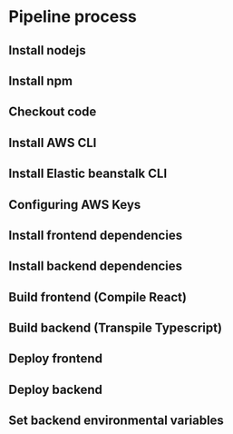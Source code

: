 # Pipeline process

## Install nodejs

## Install npm

## Checkout code

## Install AWS CLI

## Install Elastic beanstalk CLI

## Configuring AWS Keys

## Install frontend dependencies

## Install backend dependencies

## Build frontend (Compile React)

## Build backend (Transpile Typescript)

## Deploy frontend

## Deploy backend

## Set backend environmental variables
